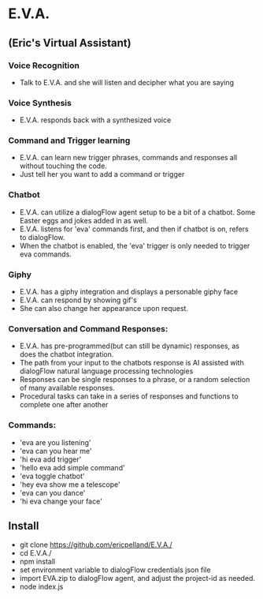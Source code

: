 # E.V.A. 
## (Eric's Virtual Assistant)

### Voice Recognition
* Talk to E.V.A. and she will listen and decipher what you are saying
### Voice Synthesis
* E.V.A. responds back with a synthesized voice
### Command and Trigger learning
* E.V.A. can learn new trigger phrases, commands and responses all without touching the code. 
* Just tell her you want to add a command or trigger
### Chatbot
* E.V.A. can utilize a dialogFlow agent setup to be a bit of a chatbot.  Some Easter eggs and jokes added in as well.
* E.V.A. listens for 'eva' commands first, and then if chatbot is on, refers to dialogFlow.
* When the chatbot is enabled, the 'eva' trigger is only needed to trigger eva commands.
### Giphy
* E.V.A. has a giphy integration and displays a personable giphy face
* E.V.A. can respond by showing gif's
* She can also change her appearance upon request.
### Conversation and Command Responses:
* E.V.A. has pre-programmed(but can still be dynamic) responses, as does the chatbot integration.
* The path from your input to the chatbots response is AI assisted with dialogFlow natural language processing technologies
* Responses can be single responses to a phrase, or a random selection of many available responses. 
* Procedural tasks can take in a series of responses and functions to complete one after another
### Commands:
* 'eva are you listening'
* 'eva can you hear me'
* 'hi eva add trigger'
* 'hello eva add simple command'
* 'eva toggle chatbot'
* 'hey eva show me a telescope'
* 'eva can you dance'
* 'hi eva change your face'


## Install
* git clone https://github.com/ericpelland/E.V.A./
* cd E.V.A./
* npm install
* set environment variable to dialogFlow credentials json file
* import EVA.zip to dialogFlow agent, and adjust the project-id as needed.
* node index.js
